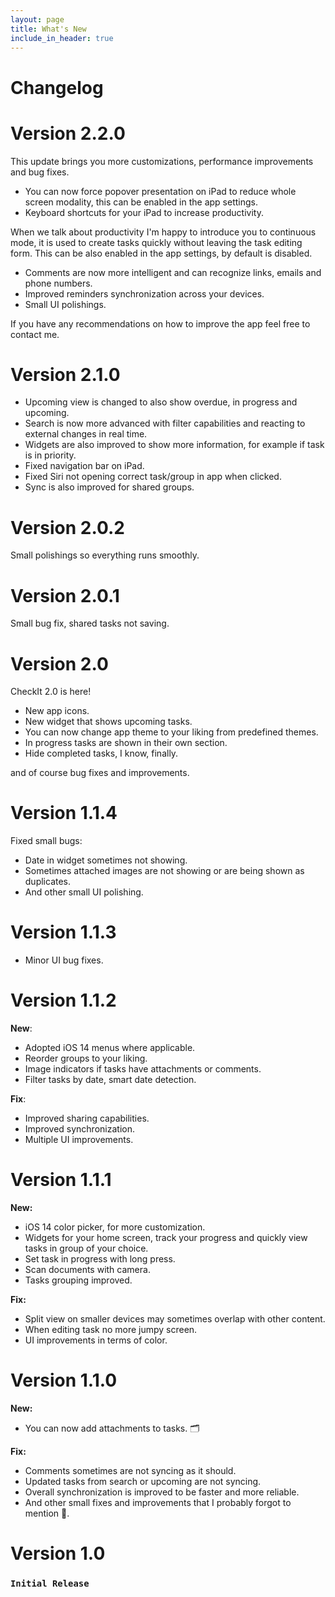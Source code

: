 ```yaml
---
layout: page
title: What's New
include_in_header: true
---
```


# Changelog
# **Version 2.2.0**
This update brings you more customizations, performance improvements and bug fixes.

- You can now force popover presentation on iPad to reduce whole screen modality, this can be enabled in the app settings.
- Keyboard shortcuts for your iPad to increase productivity.

When we talk about productivity I'm happy to introduce you to continuous mode, it is used to create tasks quickly without leaving the task editing form. 
This can be also enabled in the app settings, by default is disabled.

- Comments are now more intelligent and can recognize links, emails and phone numbers.
- Improved reminders synchronization across your devices.
- Small UI polishings.

If you have any recommendations on how to improve the app feel free to contact me.

# **Version 2.1.0**
- Upcoming view is changed to also show overdue, in progress and upcoming.
- Search is now more advanced with filter capabilities and reacting to external changes in real time.
- Widgets are also improved to show more information, for example if task is in priority.
- Fixed navigation bar on iPad.
- Fixed Siri not opening correct task/group in app when clicked.
- Sync is also improved for shared groups. 

# **Version 2.0.2**
Small polishings so everything runs smoothly.

# **Version 2.0.1**
Small bug fix, shared tasks not saving. 

# **Version 2.0**
CheckIt 2.0 is here!

- New app icons.
- New widget that shows upcoming tasks.
- You can now change app theme to your liking from predefined themes.
- In progress tasks are shown in their own section.
- Hide completed tasks, I know, finally.

and of course bug fixes and improvements.

# **Version 1.1.4**
Fixed small bugs:
  - Date in widget sometimes not showing.
  - Sometimes attached images are not showing or are being shown as duplicates.
  - And other small UI polishing.
  
# **Version 1.1.3**
- Minor UI bug fixes.

# **Version 1.1.2**
**New**:
  - Adopted iOS 14 menus where applicable.
  - Reorder groups to your liking.
  - Image indicators if tasks have attachments or comments.
  - Filter tasks by date, smart date detection.

**Fix**:
  - Improved sharing capabilities.
  - Improved synchronization.
  - Multiple UI improvements.  

# **Version 1.1.1**
**New:**
  - iOS 14 color picker, for more customization.
  - Widgets for your home screen, track your progress and quickly view tasks in group of your choice.
  - Set task in progress with long press.
  - Scan documents with camera.
  - Tasks grouping improved.
 
**Fix:**
  - Split view on smaller devices may sometimes overlap with other content.
  - When editing task no more jumpy screen.
  - UI improvements in terms of color. 
  
# **Version 1.1.0**  
**New:**
- You can now add attachments to tasks. 🗂

**Fix:**
- Comments sometimes are not syncing as it should.
- Updated tasks from search or upcoming are not syncing.
- Overall synchronization is improved to be faster and more reliable.
- And other small fixes and improvements that I probably forgot to mention 🐞.

# **Version 1.0**
### `Initial Release`
